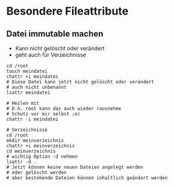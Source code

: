 # Besondere Fileattribute 

## Datei immutable machen 

  * Kann nicht gelöscht oder verändert 
  * geht auch für Verzeichnisse

```
cd /root
touch meindatei 
chattr +i meindatei
# Diese Datei kann jetzt nicht gelöscht oder verändert
# auch nicht unbenannt 
lsattr meindatei

# Heilen mit 
# D.h. root kann das auch wieder rausnehme
# Schutz vor mir selbst ;o) 
chattr -i meindatei
```

```
# Verzeichnisse
cd /root
mkdir meinverzeichnis
chattr +i meinverzeichnis
cd meinverzeichnis
# wichtig Option -d nehmen 
lsattr -d . 
# Jetzt können keine neuen Dateien angelegt werden
# oder gelöscht werden
# aber bestehende Dateien können inhaltlich geändert werden
```
